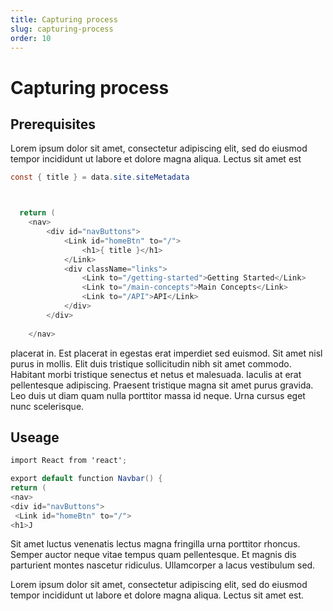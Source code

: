 ```yaml
---
title: Capturing process
slug: capturing-process
order: 10
---
```


# Capturing process

## Prerequisites

Lorem ipsum dolor sit amet, consectetur adipiscing elit, sed do eiusmod tempor incididunt ut labore et dolore magna aliqua. Lectus sit amet est
```csharp
const { title } = data.site.siteMetadata



  return (
    <nav>
        <div id="navButtons">
            <Link id="homeBtn" to="/">
                <h1>{ title }</h1>
            </Link>
            <div className="links">
                <Link to="/getting-started">Getting Started</Link>
                <Link to="/main-concepts">Main Concepts</Link>
                <Link to="/API">API</Link>
            </div>
        </div>
        
    </nav>

 ```
 placerat in. Est placerat in egestas erat imperdiet sed euismod. Sit amet nisl purus in mollis. Elit duis tristique sollicitudin nibh sit amet commodo. Habitant morbi tristique senectus et netus et malesuada. Iaculis at erat pellentesque adipiscing. Praesent tristique magna sit amet purus gravida. Leo duis ut diam quam nulla porttitor massa id neque. Urna cursus eget nunc scelerisque.

## Useage
 
 ```csharp
import React from 'react';

export default function Navbar() {
return (
<nav>
 <div id="navButtons">
  <Link id="homeBtn" to="/">
 <h1>J
 ```

 Sit amet luctus venenatis lectus magna fringilla urna porttitor rhoncus. Semper auctor neque vitae tempus quam pellentesque. Et magnis dis parturient montes nascetur ridiculus. Ullamcorper a lacus vestibulum sed.

 Lorem ipsum dolor sit amet, consectetur adipiscing elit, sed do eiusmod tempor incididunt ut labore et dolore magna aliqua. Lectus sit amet est.
